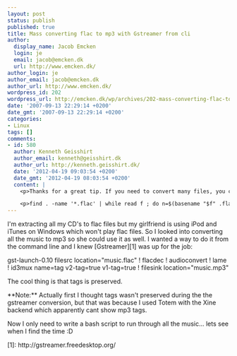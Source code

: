 ```yaml
---
layout: post
status: publish
published: true
title: Mass converting flac to mp3 with Gstreamer from cli
author:
  display_name: Jacob Emcken
  login: je
  email: jacob@emcken.dk
  url: http://www.emcken.dk/
author_login: je
author_email: jacob@emcken.dk
author_url: http://www.emcken.dk/
wordpress_id: 202
wordpress_url: http://emcken.dk/wp/archives/202-mass-converting-flac-to-mp3-with-gstreamer-from-cli.html
date: '2007-09-13 22:29:14 +0200'
date_gmt: '2007-09-13 22:29:14 +0200'
categories:
- Linux
tags: []
comments:
- id: 580
  author: Kenneth Geisshirt
  author_email: kenneth@geisshirt.dk
  author_url: http://kenneth.geisshirt.dk/
  date: '2012-04-19 09:03:54 +0200'
  date_gmt: '2012-04-19 08:03:54 +0200'
  content: |
    <p>Thanks for a great tip. If you need to convert many files, you can do something like:<&#47;p>

    <p>find . -name '*.flac' | while read f ; do n=$(basename "$f" .flac) ; d=$(dirname "$f") ; mkdir -p "..&#47;Musik_som_mp3&#47;$d" ; gst-launch-0.10 filesrc location="$f" ! flacdec ! audioconvert ! lame ! id3mux name=tag ! filesink location="..&#47;Musik_som_mp3&#47;$d&#47;$n.mp3" ; done<&#47;p>
---
```

<p>I'm extracting all my CD's to flac files but my girlfriend is using iPod and iTunes on Windows which won't play flac files. So I looked into converting all the music to mp3 so she could use it as well. I wanted a way to do it from the command line and I knew [Gstreamer][1] was up for the job:</p>
<p>    gst-launch-0.10 filesrc location="music.flac" ! flacdec ! audioconvert ! lame ! id3mux name=tag v2-tag=true v1-tag=true ! filesink location="music.mp3"</p>
<p>The cool thing is that tags is preserved.</p>
<p>**Note:** Actually first I thought tags wasn't preserved during the the gstreamer conversion, but that was because I used Totem with the Xine backend which apparently cant show mp3 tags.</p>
<p>Now I only need to write a bash script to run through all the music... lets see when I find the time :D</p>
<p>[1]: http:&#47;&#47;gstreamer.freedesktop.org&#47;</p>
